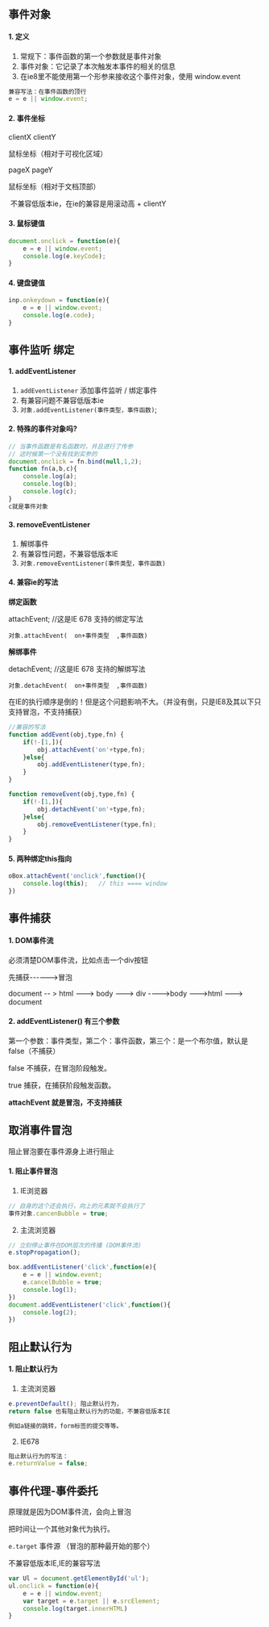 ## 事件对象



#### 1. 定义

1. 常规下：事件函数的第一个参数就是事件对象
2. 事件对象：它记录了本次触发本事件的相关的信息
3. 在ie8里不能使用第一个形参来接收这个事件对象，使用 window.event

```js
兼容写法：在事件函数的顶行
e = e || window.event;
```



#### 2. 事件坐标

clientX clientY

鼠标坐标（相对于可视化区域）



pageX pageY

鼠标坐标（相对于文档顶部）

​	不兼容低版本ie，在ie的兼容是用滚动高 + clientY



#### 3. 鼠标键值

```js
document.onclick = function(e){
    e = e || window.event;
    console.log(e.keyCode);
}
```



#### 4. 键盘键值

```js
inp.onkeydown = function(e){
    e = e || window.event;
    console.log(e.code);
}
```





## 事件监听 绑定

#### 1. addEventListener

1. `addEventListener` 添加事件监听 / 绑定事件
2. 有兼容问题不兼容低版本ie
3. `对象.addEventListener(事件类型，事件函数)`;





#### 2. 特殊的事件对象吗?

```js
// 当事件函数是有名函数时，并且进行了传参
// 这时候第一个没有找到实参的
document.onclick = fn.bind(null,1,2);
function fn(a,b,c){
    console.log(a);
    console.log(b);
    console.log(c);
}
c就是事件对象
```





#### 3. removeEventListener

1. 解绑事件
2. 有兼容性问题，不兼容低版本IE
3. `对象.removeEventListener(事件类型，事件函数)`



#### 4. 兼容ie的写法

**绑定函数**

attachEvent;    //这是IE 678 支持的绑定写法

`对象.attachEvent(  on+事件类型  ,事件函数)`

**解绑事件**

detachEvent;    //这是IE 678 支持的解绑写法

`对象.detachEvent(  on+事件类型  ,事件函数)`



在IE的执行顺序是倒的！但是这个问题影响不大。（并没有倒，只是IE8及其以下只支持冒泡，不支持捕获）



```js
//兼容的写法
function addEvent(obj,type,fn) {
    if(!-[1,]){
        obj.attachEvent('on'+type,fn);
    }else{
        obj.addEventListener(type,fn);
    }
}

function removeEvent(obj,type,fn) {
    if(!-[1,]){
        obj.detachEvent('on'+type,fn);
    }else{
        obj.removeEventListener(type,fn);
    }
}
```



#### 5. 两种绑定this指向

```js
oBox.attachEvent('onclick',function(){
    console.log(this);   // this ==== window
})
```





## 事件捕获



#### 1. DOM事件流

必须清楚DOM事件流，比如点击一个div按钮

先捕获------>冒泡

document -- > html ---> body --->  div  ---->body --->html ---> document





#### 2. addEventListener() 有三个参数

第一个参数：事件类型，第二个：事件函数，第三个：是一个布尔值，默认是false（不捕获）

false 不捕获，在冒泡阶段触发。

true 捕获，在捕获阶段触发函数。



**attachEvent 就是冒泡，不支持捕获**





## 取消事件冒泡

阻止冒泡要在事件源身上进行阻止



#### 1. 阻止事件冒泡

1. IE浏览器

```js
// 自身的这个还会执行，向上的元素就不会执行了
事件对象.cancenBubble = true;
```

2. 主流浏览器

```js
// 立刻停止事件在DOM层次的传播 (DOM事件流)
e.stopPropagation();
```



```js
box.addEventListener('click',function(e){
    e = e || window.event;
    e.cancelBubble = true;
    console.log(1);
})
document.addEventListener('click',function(){
    console.log(2);	
})
```





## 阻止默认行为



#### 1. 阻止默认行为

1. 主流浏览器

```js
e.preventDefault(); 阻止默认行为， 
return false 也有阻止默认行为的功能，不兼容低版本IE

例如a链接的跳转，form标签的提交等等。
```



2. IE678

```js
阻止默认行为的写法：
e.returnValue = false;
```





## 事件代理-事件委托

原理就是因为DOM事件流，会向上冒泡

把时间让一个其他对象代为执行。

`e.target` 事件源 （冒泡的那种最开始的那个）

不兼容低版本IE,IE的兼容写法

```js
var Ul = document.getElementById('ul');
ul.onclick = function(e){
    e = e || window.event;
    var target = e.target || e.srcElement;
    console.log(target.innerHTML)
}
```

